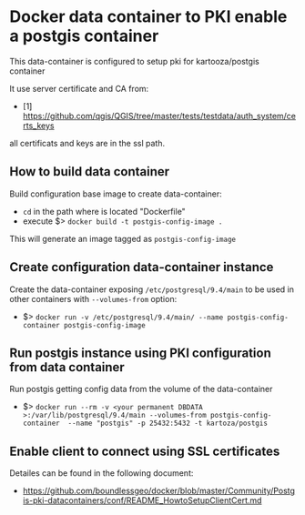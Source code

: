# Docker data container to PKI enable a postgis container
This data-container is configured to setup pki for kartooza/postgis container

It use server certificate and CA from:
* [1] https://github.com/qgis/QGIS/tree/master/tests/testdata/auth_system/certs_keys

all certificats and keys are in the ssl path.

## How to build data container
Build configuration base image to create data-container:
* `cd` in the path where is located "Dockerfile"
* execute $> `docker build -t postgis-config-image .`

This will generate an image tagged as `postgis-config-image`

## Create configuration data-container instance
Create the data-container exposing `/etc/postgresql/9.4/main` to be used in other containers with `--volumes-from` option:
* $> `docker run -v /etc/postgresql/9.4/main/ --name postgis-config-container postgis-config-image`

## Run postgis instance using PKI configuration from data container
Run postgis getting config data from the volume of the data-container
* $> `docker run --rm -v <your permanent DBDATA >:/var/lib/postgresql/9.4/main --volumes-from postgis-config-container	--name "postgis" -p 25432:5432 -t kartoza/postgis`

## Enable client to connect using SSL certificates
Detailes can be found in the following document:
* https://github.com/boundlessgeo/docker/blob/master/Community/Postgis-pki-datacontainers/conf/README_HowtoSetupClientCert.md


